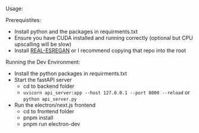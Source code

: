 Usage:

Prerequistites:
- Install python and the packages in requirments.txt
- Ensure you have CUDA installed and running correctly (optional but CPU upscalling will be slow)
- Install [REAL-ESREGAN](https://github.com/zurizaeyyay/Real-ESRGAN) or I recommend copying that repo into the root

Running the Dev Environment:
- Install the python packages in requirments.txt
- Start the fastAPI server
    - cd to backend folder
    -  `uvicorn api_server:app --host 127.0.0.1 --port 8000 --reload` or `python api_server.py`
- Run the electron/next.js frontend
    - cd to frontend folder
    - pnpm install
    - pnpm run electron-dev

